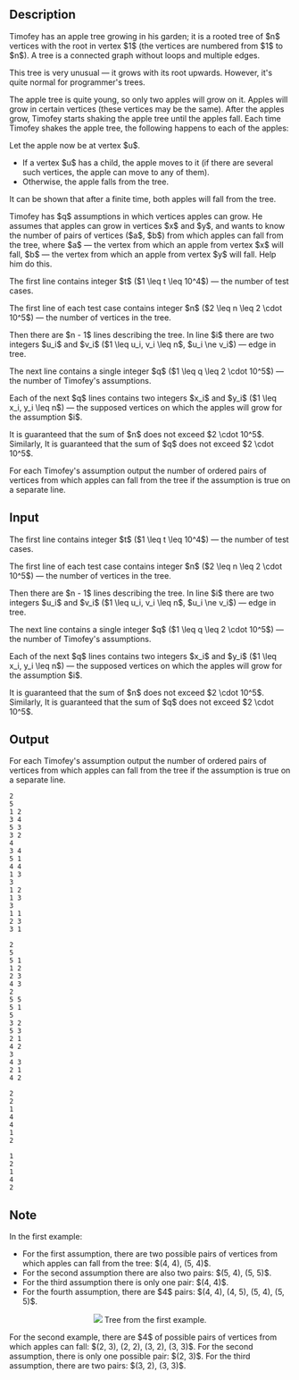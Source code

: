 ## Description

<div><p>Timofey has an apple tree growing in his garden; it is a rooted tree of $n$ vertices with the root in vertex $1$ (the vertices are numbered from $1$ to $n$). A tree is a connected graph without loops and multiple edges.</p><p>This tree is very unusual&nbsp;— it grows with its root upwards. However, it's quite normal for programmer's trees.</p><p>The apple tree is quite young, so only two apples will grow on it. Apples will grow in certain vertices (these vertices may be the same). After the apples grow, Timofey starts shaking the apple tree until the apples fall. Each time Timofey shakes the apple tree, the following happens to each of the apples:</p><p>Let the apple now be at vertex $u$.</p><ul> <li> If a vertex $u$ has a child, the apple moves to it (if there are several such vertices, the apple can move to any of them). </li><li> Otherwise, the apple falls from the tree. </li></ul><p>It can be shown that after a finite time, both apples will fall from the tree.</p><p>Timofey has $q$ assumptions in which vertices apples can grow. He assumes that apples can grow in vertices $x$ and $y$, and wants to know the number of pairs of vertices ($a$, $b$) from which apples can fall from the tree, where $a$&nbsp;— the vertex from which an apple from vertex $x$ will fall, $b$&nbsp;— the vertex from which an apple from vertex $y$ will fall. Help him do this.</p></div><div class="input-specification"><p>The first line contains integer $t$ ($1 \leq t \leq 10^4$)&nbsp;— the number of test cases.</p><p>The first line of each test case contains integer $n$ ($2 \leq n \leq 2 \cdot 10^5$)&nbsp;— the number of vertices in the tree.</p><p>Then there are $n - 1$ lines describing the tree. In line $i$ there are two integers $u_i$ and $v_i$ ($1 \leq u_i, v_i \leq n$, $u_i \ne v_i$)&nbsp;— edge in tree.</p><p>The next line contains a single integer $q$ ($1 \leq q \leq 2 \cdot 10^5$)&nbsp;— the number of Timofey's assumptions.</p><p>Each of the next $q$ lines contains two integers $x_i$ and $y_i$ ($1 \leq x_i, y_i \leq n$)&nbsp;— the supposed vertices on which the apples will grow for the assumption $i$.</p><p>It is guaranteed that the sum of $n$ does not exceed $2 \cdot 10^5$. Similarly, It is guaranteed that the sum of $q$ does not exceed $2 \cdot 10^5$.</p></div><div class="output-specification"><p>For each Timofey's assumption output the number of ordered pairs of vertices from which apples can fall from the tree if the assumption is true on a separate line.</p></div>

## Input

<p>The first line contains integer $t$ ($1 \leq t \leq 10^4$)&nbsp;— the number of test cases.</p><p>The first line of each test case contains integer $n$ ($2 \leq n \leq 2 \cdot 10^5$)&nbsp;— the number of vertices in the tree.</p><p>Then there are $n - 1$ lines describing the tree. In line $i$ there are two integers $u_i$ and $v_i$ ($1 \leq u_i, v_i \leq n$, $u_i \ne v_i$)&nbsp;— edge in tree.</p><p>The next line contains a single integer $q$ ($1 \leq q \leq 2 \cdot 10^5$)&nbsp;— the number of Timofey's assumptions.</p><p>Each of the next $q$ lines contains two integers $x_i$ and $y_i$ ($1 \leq x_i, y_i \leq n$)&nbsp;— the supposed vertices on which the apples will grow for the assumption $i$.</p><p>It is guaranteed that the sum of $n$ does not exceed $2 \cdot 10^5$. Similarly, It is guaranteed that the sum of $q$ does not exceed $2 \cdot 10^5$.</p>

## Output

<p>For each Timofey's assumption output the number of ordered pairs of vertices from which apples can fall from the tree if the assumption is true on a separate line.</p>





```input1|2,3,4,5,6,7,8,9,10,11
2
5
1 2
3 4
5 3
3 2
4
3 4
5 1
4 4
1 3
3
1 2
1 3
3
1 1
2 3
3 1
```




```input2|2,3,4,5,6,7,8,9
2
5
5 1
1 2
2 3
4 3
2
5 5
5 1
5
3 2
5 3
2 1
4 2
3
4 3
2 1
4 2
```




```output1
2
2
1
4
4
1
2
```




```output2
1
2
1
4
2
```



## Note

<p>In the first example: </p><ul> <li> For the first assumption, there are two possible pairs of vertices from which apples can fall from the tree: $(4, 4), (5, 4)$. </li><li> For the second assumption there are also two pairs: $(5, 4), (5, 5)$. </li><li> For the third assumption there is only one pair: $(4, 4)$. </li><li> For the fourth assumption, there are $4$ pairs: $(4, 4), (4, 5), (5, 4), (5, 5)$. </li></ul><center> <img class="tex-graphics" src="file://VTpChCsR.png" style="max-width: 100.0%;max-height: 100.0%;">   <span class="tex-font-size-small">Tree from the first example.</span> </center><p>For the second example, there are $4$ of possible pairs of vertices from which apples can fall: $(2, 3), (2, 2), (3, 2), (3, 3)$. For the second assumption, there is only one possible pair: $(2, 3)$. For the third assumption, there are two pairs: $(3, 2), (3, 3)$.</p>

